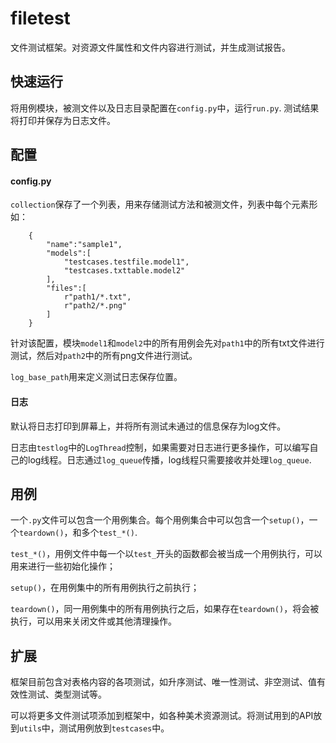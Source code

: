 # filetest

文件测试框架。对资源文件属性和文件内容进行测试，并生成测试报告。

## 快速运行
将用例模块，被测文件以及日志目录配置在`config.py`中，运行`run.py`. 测试结果将打印并保存为日志文件。

## 配置

#### config.py

`collection`保存了一个列表，用来存储测试方法和被测文件，列表中每个元素形如：

```
    {
        "name":"sample1",
        "models":[
            "testcases.testfile.model1",
            "testcases.txttable.model2"
        ],
        "files":[
            r"path1/*.txt",
            r"path2/*.png"
        ]
    }
```

针对该配置，模块`model1`和`model2`中的所有用例会先对`path1`中的所有txt文件进行测试，然后对`path2`中的所有png文件进行测试。

`log_base_path`用来定义测试日志保存位置。

#### 日志

默认将日志打印到屏幕上，并将所有测试未通过的信息保存为log文件。

日志由`testlog`中的`LogThread`控制，如果需要对日志进行更多操作，可以编写自己的log线程。日志通过`log_queue`传播，log线程只需要接收并处理`log_queue`.

## 用例

一个`.py`文件可以包含一个用例集合。每个用例集合中可以包含一个`setup()`，一个`teardown()`，和多个`test_*()`. 


`test_*()`，用例文件中每一个以`test_`开头的函数都会被当成一个用例执行，可以用来进行一些初始化操作；

`setup()`，在用例集中的所有用例执行之前执行；

`teardown()`，同一用例集中的所有用例执行之后，如果存在`teardown()`，将会被执行，可以用来关闭文件或其他清理操作。

## 扩展

框架目前包含对表格内容的各项测试，如升序测试、唯一性测试、非空测试、值有效性测试、类型测试等。

可以将更多文件测试项添加到框架中，如各种美术资源测试。将测试用到的API放到`utils`中，测试用例放到`testcases`中。
